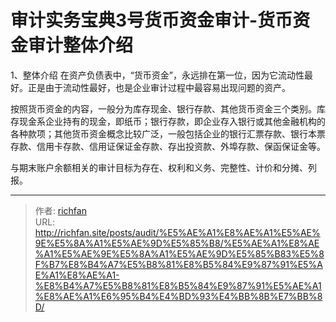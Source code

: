 # 审计实务宝典3号货币资金审计-货币资金审计整体介绍

1、整体介绍
在资产负债表中，“货币资金”，永远排在第一位，因为它流动性最好。正是由于流动性最好，也是企业审计过程中最容易出现问题的资产。

按照货币资金的内容，一般分为库存现金、银行存款、其他货币资金三个类别。库存现金系企业持有的现金，即纸币；银行存款，即企业存入银行或其他金融机构的各种款项；其他货币资金概念比较广泛，一般包括企业的银行汇票存款、银行本票存款、信用卡存款、信用证保证金存款、存出投资款、外埠存款、保函保证金等。

与期末账户余额相关的审计目标为存在、权利和义务、完整性、计价和分摊、列报。

---

> 作者: [richfan](https://richfan.site/)  
> URL: http://richfan.site/posts/audit/%E5%AE%A1%E8%AE%A1%E5%AE%9E%E5%8A%A1%E5%AE%9D%E5%85%B8/%E5%AE%A1%E8%AE%A1%E5%AE%9E%E5%8A%A1%E5%AE%9D%E5%85%B83%E5%8F%B7%E8%B4%A7%E5%B8%81%E8%B5%84%E9%87%91%E5%AE%A1%E8%AE%A1-%E8%B4%A7%E5%B8%81%E8%B5%84%E9%87%91%E5%AE%A1%E8%AE%A1%E6%95%B4%E4%BD%93%E4%BB%8B%E7%BB%8D/  

